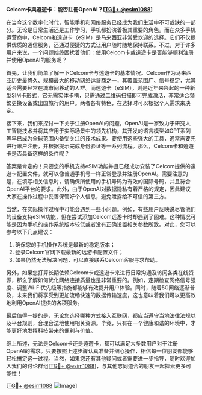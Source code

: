 **Celcom卡與遠遊卡：能否註冊OpenAI？[[TG💪+ @esim1088](https://t.me/s/esim1088)]**

在当今这个数字化时代，智能手机和网络服务已经成为我们生活中不可或缺的一部分。无论是日常生活还是工作学习，手机都扮演着极其重要的角色。而在众多手机运营商中，Celcom和遠遊卡（eSIM）是马来西亚非常受欢迎的选择。它们不仅提供优质的通信服务，还通过便捷的方式让用户随时随地保持联系。不过，对于许多用户来说，一个问题始终困扰着他们：使用Celcom卡或遠遊卡是否能够顺利注册并使用OpenAI的服务呢？

首先，让我们简单了解一下Celcom卡与遠遊卡的基本情况。Celcom作为马来西亚历史最悠久、规模最大的移动网络运营商之一，其覆盖范围广、信号稳定，尤其适合需要经常在城市间移动的人群。而遠遊卡（eSIM），则是近年来兴起的一种新型SIM卡形式，它无需实体卡槽，只需通过二维码扫描即可完成激活，非常适合频繁更换设备或出国旅行的用户。两者各有特色，在选择时可以根据个人需求来决定。

接下来，我们来探讨一下关于注册OpenAI的问题。OpenAI是一家致力于研究人工智能技术并将其应用于实际场景中的领先机构，其开发的语言模型如GPT系列等早已成为全球范围内备受关注的技术成果。要使用这些强大的工具，通常需要先进行账户注册，并根据提示完成身份验证等一系列流程。那么，Celcom卡和遠遊卡是否具备这样的条件呢？

答案是肯定的！只要您的手机支持eSIM功能并且已经成功安装了Celcom提供的遠遊卡配置文件，就可以像普通手机号一样正常登录并注册OpenAI。需要注意的是，在填写相关信息时，请确保所使用的手机号码为有效的国际号码，并且符合OpenAI平台的要求。此外，由于OpenAI对数据隐私有着严格的规定，因此建议大家在操作过程中妥善保管好个人信息，避免泄露给不可信的第三方。

当然，在实际操作过程中可能会遇到一些小问题。例如，有些用户反映说尽管他们的设备支持eSIM功能，但在尝试添加Celcom远游卡时却遇到了困难。这种情况可能是因为手机的操作系统版本较低或者没有正确设置相关参数所致。对此，您可以参考以下几点建议：

1. 确保您的手机操作系统是最新的稳定版本；
2. 登录Celcom官网下载最新的远游卡配置文件；
3. 如果仍然无法解决问题，可以直接联系Celcom客服寻求帮助。

另外，如果您打算长期依赖Celcom卡或遠遊卡来进行日常沟通及访问各类在线资源，那么了解如何优化网络连接质量也是非常重要的。例如，定期检查网络信号强度、调整Wi-Fi优先级等措施都能够有效提升用户体验。同时，随着5G网络逐渐普及，未来我们将享受到更加流畅快速的数据传输速度，这也意味着我们可以更高效地利用OpenAI提供的各项服务。

最后值得一提的是，无论您选择哪种方式接入互联网，都应当遵守当地法律法规以及平台规则，合理合法地使用相关资源。毕竟，只有在一个健康和谐的环境中，才能更好地发挥科技带来的便利与价值。

综上所述，无论是Celcom卡还是遠遊卡，都可以满足大多数用户对于注册OpenAI的需求。只要按照上述步骤认真准备并细心操作，相信每一位朋友都能够轻松搞定这一过程。当然，如果您还有其他疑问或者需要进一步指导，随时欢迎加入我们的讨论群组[[TG💪+ @esim1088](https://t.me/s/esim1088)]，与其他志同道合的朋友一起探索更多可能性！

[[TG💪+ @esim1088](https://t.me/s/esim1088) ![Image](https://i.postimg.cc/4NQfJmqS/Snipaste-2025-05-13-00-14-12.png)]